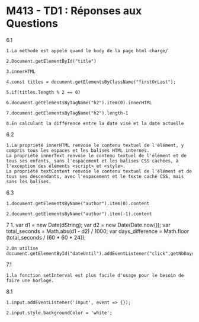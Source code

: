 # M413 - TD1 : Réponses aux Questions

6.1

    1.La méthode est appelé quand le body de la page html charge/

    2.Document.getElementById("title")

    3.innerHTML
 
    4.const titles = document.getElementsByClassName("firstOrLast");
 
    5.if(titles.length % 2 == 0)

    6.document.getElementsByTagName("h2").item(0).innerHTML

    7.document.getElementsByTagName("h2").length-1

    8.En calculant la différence entre la date visé et la date actuelle
    
6.2

    1.La propriété innerHTML renvoie le contenu textuel de l'élément, y compris tous les espaces et les balises HTML internes.
    La propriété innerText renvoie le contenu textuel de l'élément et de tous ses enfants, sans l'espacement et les balises CSS cachées, à l'exception des éléments <script> et <style>.
    La propriété textContent renvoie le contenu textuel de l'élément et de tous ses descendants, avec l'espacement et le texte caché CSS, mais sans les balises.

6.3

    1.document.getElementsByName("author").item(0).content
    
    2.document.getElementsByName("author").item(-1).content
    
7
    1. var d1 = new Date(dString);
	   var d2 = new Date(Date.now());
	   var total_seconds = Math.abs(d1 - d2) / 1000;
	   var days_difference = Math.floor (total_seconds / (60 * 60 * 24));
    
    2.On utilise document.getElementById("dateUntil").addEventListener("click",getNbDays)
    

7.1

    1.la fonction setInterval est plus facile d'usage pour le besoin de faire une horloge.

8.1

    1.input.addEventListener('input', event => {});

    2.input.style.backgroundColor = 'white';


